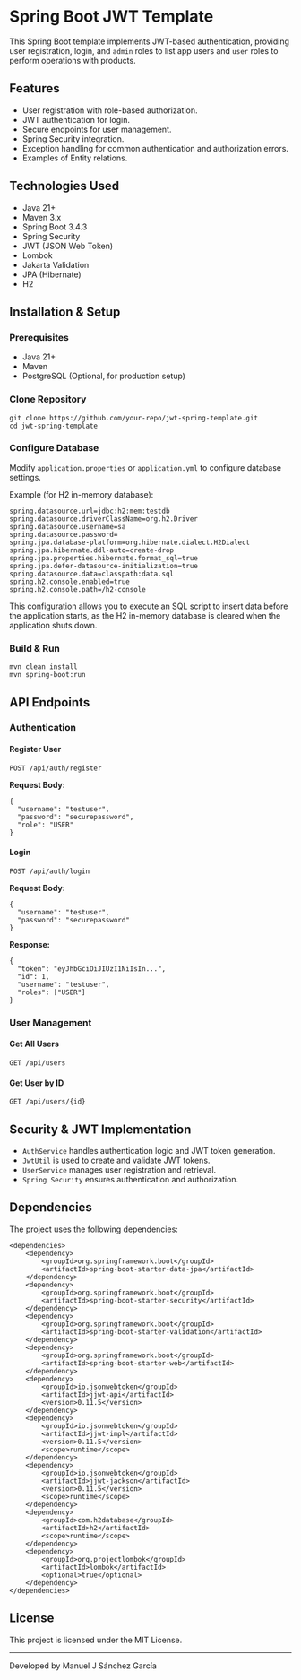# Spring Boot JWT Template

This Spring Boot template implements JWT-based authentication, providing user registration, login, and `admin` roles to list app users and `user` roles to perform operations with products.

## Features

* User registration with role-based authorization.
* JWT authentication for login.
* Secure endpoints for user management.
* Spring Security integration.
* Exception handling for common authentication and authorization errors.
* Examples of Entity relations.

## Technologies Used

* Java 21+
* Maven 3.x
* Spring Boot 3.4.3
* Spring Security
* JWT (JSON Web Token)
* Lombok
* Jakarta Validation
* JPA (Hibernate)
* H2

## Installation & Setup

### Prerequisites

* Java 21+
* Maven
* PostgreSQL (Optional, for production setup)

### Clone Repository

    git clone https://github.com/your-repo/jwt-spring-template.git
    cd jwt-spring-template

### Configure Database

Modify `application.properties` or `application.yml` to configure database settings.

Example (for H2 in-memory database):

    spring.datasource.url=jdbc:h2:mem:testdb
    spring.datasource.driverClassName=org.h2.Driver
    spring.datasource.username=sa
    spring.datasource.password=
    spring.jpa.database-platform=org.hibernate.dialect.H2Dialect
    spring.jpa.hibernate.ddl-auto=create-drop
    spring.jpa.properties.hibernate.format_sql=true
    spring.jpa.defer-datasource-initialization=true
    spring.datasource.data=classpath:data.sql
    spring.h2.console.enabled=true
    spring.h2.console.path=/h2-console

This configuration allows you to execute an SQL script to insert data before the application starts, as the H2 in-memory database is cleared when the application shuts down.

### Build & Run

    mvn clean install
    mvn spring-boot:run

## API Endpoints

### Authentication

#### Register User

    POST /api/auth/register

**Request Body:**

    {
      "username": "testuser",
      "password": "securepassword",
      "role": "USER"
    }

#### Login

    POST /api/auth/login

**Request Body:**

    {
      "username": "testuser",
      "password": "securepassword"
    }

**Response:**

    {
      "token": "eyJhbGciOiJIUzI1NiIsIn...",
      "id": 1,
      "username": "testuser",
      "roles": ["USER"]
    }

### User Management

#### Get All Users

    GET /api/users

#### Get User by ID

    GET /api/users/{id}

## Security & JWT Implementation

* `AuthService` handles authentication logic and JWT token generation.
* `JwtUtil` is used to create and validate JWT tokens.
* `UserService` manages user registration and retrieval.
* `Spring Security` ensures authentication and authorization.

## Dependencies

The project uses the following dependencies:

    <dependencies>
        <dependency>
            <groupId>org.springframework.boot</groupId>
            <artifactId>spring-boot-starter-data-jpa</artifactId>
        </dependency>
        <dependency>
            <groupId>org.springframework.boot</groupId>
            <artifactId>spring-boot-starter-security</artifactId>
        </dependency>
        <dependency>
            <groupId>org.springframework.boot</groupId>
            <artifactId>spring-boot-starter-validation</artifactId>
        </dependency>
        <dependency>
            <groupId>org.springframework.boot</groupId>
            <artifactId>spring-boot-starter-web</artifactId>
        </dependency>
        <dependency>
            <groupId>io.jsonwebtoken</groupId>
            <artifactId>jjwt-api</artifactId>
            <version>0.11.5</version>
        </dependency>
        <dependency>
            <groupId>io.jsonwebtoken</groupId>
            <artifactId>jjwt-impl</artifactId>
            <version>0.11.5</version>
            <scope>runtime</scope>
        </dependency>
        <dependency>
            <groupId>io.jsonwebtoken</groupId>
            <artifactId>jjwt-jackson</artifactId>
            <version>0.11.5</version>
            <scope>runtime</scope>
        </dependency>
        <dependency>
            <groupId>com.h2database</groupId>
            <artifactId>h2</artifactId>
            <scope>runtime</scope>
        </dependency>
        <dependency>
            <groupId>org.projectlombok</groupId>
            <artifactId>lombok</artifactId>
            <optional>true</optional>
        </dependency>
    </dependencies>

## License

This project is licensed under the MIT License.

---

Developed by Manuel J Sánchez García

